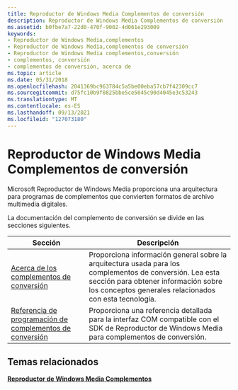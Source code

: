 ```yaml
---
title: Reproductor de Windows Media Complementos de conversión
description: Reproductor de Windows Media Complementos de conversión
ms.assetid: b0fbe7a7-22d0-470f-9002-4d061e293009
keywords:
- Reproductor de Windows Media,complementos
- Reproductor de Windows Media,complementos de conversión
- Reproductor de Windows Media complementos,conversión
- complementos, conversión
- complementos de conversión, acerca de
ms.topic: article
ms.date: 05/31/2018
ms.openlocfilehash: 2041369bc963784c5a5be00eba57cb7f42309cc7
ms.sourcegitcommit: d75fc10b9f0825bbe5ce5045c90d4045e3c53243
ms.translationtype: MT
ms.contentlocale: es-ES
ms.lasthandoff: 09/13/2021
ms.locfileid: "127073180"
---
```

# <a name="windows-media-player-conversion-plug-ins"></a>Reproductor de Windows Media Complementos de conversión

Microsoft Reproductor de Windows Media proporciona una arquitectura para programas de complementos que convierten formatos de archivo multimedia digitales.

La documentación del complemento de conversión se divide en las secciones siguientes.



| Sección                                                                                    | Descripción                                                                                                                                           |
|--------------------------------------------------------------------------------------------|-------------------------------------------------------------------------------------------------------------------------------------------------------|
| [Acerca de los complementos de conversión](about-conversion-plug-ins.md)                                 | Proporciona información general sobre la arquitectura usada para los complementos de conversión. Lea esta sección para obtener información sobre los conceptos generales relacionados con esta tecnología. |
| [Referencia de programación de complementos de conversión](conversion-plug-ins-programming-reference.md) | Proporciona una referencia detallada para la interfaz COM compatible con el SDK de Reproductor de Windows Media para complementos de conversión.                                |



 

## <a name="related-topics"></a>Temas relacionados

<dl> <dt>

[**Reproductor de Windows Media Complementos**](windows-media-player-plug-ins.md)
</dt> </dl>

 

 




